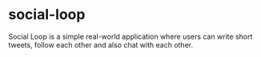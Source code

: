 # social-loop
Social Loop is a simple real-world application where users can write short tweets, follow each other and also chat with each other.
